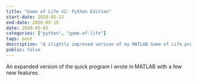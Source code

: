 ```yaml
---
title: "Game of Life V2: Python Edition"
start-date: 2020-05-12
end-date: 2020-05-15
date: 2020-05-03
categories: ["python", "game-of-life"]
tags: post
description: "A slightly improved version of my MATLAB Game of Life program, rewritten in Python."
public: false
---
```

An expanded version of the quick program I wrote in MATLAB with a few new features.
